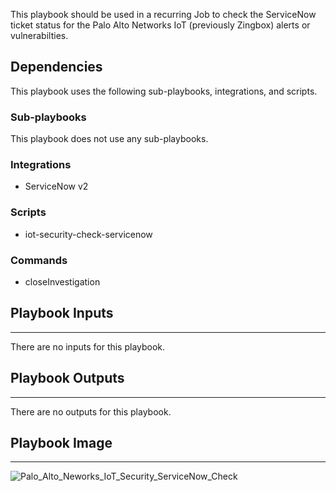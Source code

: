 This playbook should be used in a recurring Job to check the ServiceNow ticket status for the Palo Alto Networks IoT (previously Zingbox) alerts or vulnerabilties.

## Dependencies
This playbook uses the following sub-playbooks, integrations, and scripts.

### Sub-playbooks
This playbook does not use any sub-playbooks.

### Integrations
* ServiceNow v2

### Scripts
* iot-security-check-servicenow

### Commands
* closeInvestigation

## Playbook Inputs
---
There are no inputs for this playbook.

## Playbook Outputs
---
There are no outputs for this playbook.

## Playbook Image
---
![Palo_Alto_Neworks_IoT_Security_ServiceNow_Check](https://raw.githubusercontent.com/cvescan/cvescan/92edd9fcaa5edf797748bce9182cde2730ea08e1/Packs/PaloAltoNetworks_IoT/doc_files/Palo_Alto_Neworks_IoT_Security_ServiceNow_Check.png)
